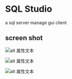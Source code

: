 # SQL Studio

a sql server manage gui client

## screen shot

![alt 属性文本](https://neko-studio.oss-cn-hongkong.aliyuncs.com/sql-studio/iShot_2022-10-26_22.02.58.png)

![alt 属性文本](https://neko-studio.oss-cn-hongkong.aliyuncs.com/sql-studio/iShot_2022-10-26_22.04.25.png)

![alt 属性文本](https://neko-studio.oss-cn-hongkong.aliyuncs.com/sql-studio/iShot_2022-10-26_22.06.14.png)
